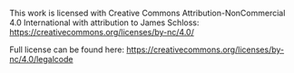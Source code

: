 This work is licensed with Creative Commons Attribution-NonCommercial 4.0 International with attribution to James Schloss: https://creativecommons.org/licenses/by-nc/4.0/

Full license can be found here: https://creativecommons.org/licenses/by-nc/4.0/legalcode
